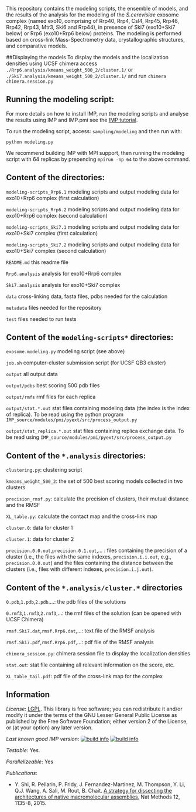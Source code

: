 This repository contains the modeling scripts, the ensemble of models, and the results of the analysis for the modeling of the *S.cerevisiae* exosome complex (named exo10, comprising of Rrp40, Rrp4, Csl4, Rrp45, Rrp46, Rrp42, Rrp43, Mtr3, Ski6 and Rrp44), in presence of Ski7 (exo10+Ski7 below) or Rrp6 (exo10+Rrp6 below) proteins. The modeling is performed based on cross-link Mass-Spectrometry data, crystallographic structures, and comparative models. 

##Displaying the models
To display the models and the localization densities using UCSF chimera access `./Rrp6.analysis/kmeans_weight_500_2/cluster.1/` or `./Ski7.analysis/kmeans_weight_500_2/cluster.1/` and run `chimera chimera.session.py`

## Running the modeling script:

For more details on how to install IMP, run the modeling scripts and analyse the results using IMP and IMP.pmi see the
[IMP tutorial](https://integrativemodeling.org/2.6.0/doc/manual/rnapolii_stalk.html).

To run the modeling script, access: `sampling/modeling` and then run with:

`python modeling.py`

We recommend building IMP with MPI support, then running the modeling script with 64 replicas by prepending `mpirun -np 64` to the above command.

## Content of the directories:


`modeling-scripts_Rrp6.1`     modeling scripts and output modeling data for exo10+Rrp6 complex (first calculation)

`modeling-scripts_Rrp6.2`     modeling scripts and output modeling data for exo10+Rrp6 complex (second calculation)

`modeling-scripts_Ski7.1`     modeling scripts and output modeling data for exo10+Ski7 complex (first calculation)

`modeling-scripts_Ski7.2`     modeling scripts and output modeling data for exo10+Ski7 complex (second calculation)

`README.md` this readme file

`Rrp6.analysis`     analysis for exo10+Rrp6 complex

`Ski7.analysis`     analysis for exo10+Ski7 complex

`data`		  cross-linking data, fasta files, pdbs needed for the calculation

`metadata`   files needed for the repository

`test` files needed to run tests


## Content of the `modeling-scripts*` directories:

`exosome.modeling.py`   		modeling script (see above)

`job.sh` 		      		computer-cluster submission script (for UCSF QB3 cluster)

`output`		      		all output data

`output/pdbs`           		best scoring 500 pdb files

`output/rmfs`           		rmf files for each replica

`output/stat.*.out`     		stat files containing modeling data (the index is the index of replica). To be read 
using the python program `IMP_source/modules/pmi/pyext/src/process_output.py`

`output/stat_replica.*.out`     	stat files containing replica exchange data. To be read using `IMP_source/modules/pmi/pyext/src/process_output.py`


## Content of the `*.analysis` directories:
 
`clustering.py`: clustering script

`kmeans_weight_500_2`: the set of 500 best scoring models collected in two clusters

`precision_rmsf.py`: calculate the precision of clusters, their mutual distance and the RMSF

`XL_table.py`: calculate the contact map and the cross-link map

`cluster.0`: data for cluster 1

`cluster.1`: data for cluster 2

`precision.0.0.out`,`precision.0.1.out`,... : files containing the precision of a cluster (i.e., the files with the same indexes, `precision.i.i.out`, e.g., `precision.0.0.out`) and the files containing the distance between the clusters (i.e., files with different indexes, `precision.i.j.out`).

## Content of the `*.analysis/cluster.*` directories

`0.pdb`,`1.pdb`,`2.pdb`....: the pdb files of the solutions

`0.rmf3`,`1.rmf3`,`2.rmf3`,...: the rmf files of the solution (can be opened with UCSF Chimera)

`rmsf.Ski7.dat`,`rmsf.Rrp6.dat`,...: text file of the RMSF analysis

`rmsf.Ski7.pdf`,`rmsf.Rrp6.pdf`,...: pdf file of the RMSF analysis

`chimera_session.py`: chimera session file to display the localization densities

`stat.out`: stat file containing all relevant information on the score, etc.

`XL_table_tail.pdf`: pdf file of the cross-link map for the complex

## Information

_License_: [LGPL](http://www.gnu.org/licenses/old-licenses/lgpl-2.1.html).
This library is free software; you can redistribute it and/or
modify it under the terms of the GNU Lesser General Public
License as published by the Free Software Foundation; either
version 2 of the License, or (at your option) any later version.

_Last known good IMP version_: [![build info](https://integrativemodeling.org/systems/?sysstat=17&branch=master)](https://integrativemodeling.org/systems/) [![build info](https://integrativemodeling.org/systems/?sysstat=17&branch=develop)](https://integrativemodeling.org/systems/)

_Testable_: Yes.

_Parallelizeable_: Yes

_Publications_:
 - Y. Shi, R. Pellarin, P. Fridy, J. Fernandez-Martinez, M. Thompson, Y. Li, Q.J. Wang, A. Sali, M. Rout, B. Chait. [A strategy for dissecting the architectures of native macromolecular assemblies](https://www.ncbi.nlm.nih.gov/pubmed/26436480), Nat Methods 12, 1135-8, 2015.
